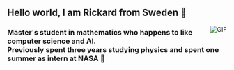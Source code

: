 ##  Hello world, I am Rickard from Sweden 👋

 <img align="right" alt="GIF" src="https://media.giphy.com/media/cRLhKFCmCfMFQmzHjd/giphy-downsized.gif" />

### Master's student in mathematics who happens to like computer science and AI. <br/> Previously spent three years studying physics and spent one summer as intern at NASA :rocket:  
<!--
**RickardKarl/RickardKarl** is a ✨ _special_ ✨ repository because its `README.md` (this file) appears on your GitHub profile.

Here are some ideas to get you started:

- 🔭 I’m currently working on ...
- 🌱 I’m currently learning ...
- 👯 I’m looking to collaborate on ...
- 🤔 I’m looking for help with ...
- 💬 Ask me about ...
- 📫 How to reach me: ...
- 😄 Pronouns: ...
- ⚡ Fun fact: ...
-->
